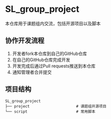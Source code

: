 # SL_group_project
本仓库用于课题组内交流，包括开源项目以及脚本

## 协作开发流程
1. 开发者fork本仓库到自己的GitHub仓库
2. 在自己的GitHub仓库完成开发
3. 开发完成后通过Pull requests推送到本仓库
4. 通知管理者合并提交

## 项目结构
```shell
SL_group_project
├── project                     # 课题组开源项目
└── script                      # 常用脚本
```